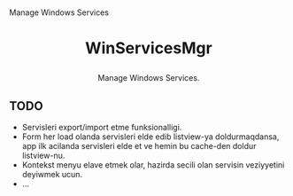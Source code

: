 # 
Manage Windows Services
# <p align="center">WinServicesMgr</p>
<p align="center">Manage Windows Services.</p>

## TODO
- Servisleri export/import etme funksionalligi.
- Form her load olanda servisleri elde edib listview-ya doldurmaqdansa, app ilk acilanda servisleri elde et ve hemin bu cache-den doldur listview-nu.
- Kontekst menyu elave etmek olar, hazirda secili olan servisin veziyyetini deyiwmek ucun.
- ...
